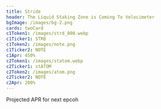 ```yaml
---
title: Stride
header: The Liquid Staking Zone is Coming To Velocimeter
bgImage: /images/bg-2.png
cards: twoCard
c1Token1: /images/strd_800.webp
c1Ticker1: STRD
c1Token2: /images/note.png
c1Ticker2: NOTE
c1Apr: 450%
c2Token1: /images/statom.webp
c2Ticker1: stATOM
c2Token2: /images/atom.png
c2Ticker2: NOTE
c2Apr: 200%
---
```

P﻿rojected APR for next epcoh